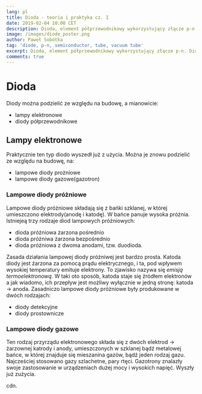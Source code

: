 ```yaml
---
lang: pl
title: Dioda - teoria i praktyka cz. I
date: 2019-02-04 10:00 CET
description: Dioda, element półprzewodnikowy wykorzystujący złącze p-n. Dioda to również lampa elektronowa, wykorzystująca zjawisko termoemisji.
image: /images/diode_poster.png
author: Paweł Sobótka
tag: 'diode, p-n, semiconductor, tube, vacuum tube'
excerpt: Dioda, element półprzewodnikowy wykorzystujący złącze p-n. Dioda to również lampa elektronowa, wykorzystująca zjawisko termoemisji. Lampy elektronowe już wyszły z użycia a powszechnie używane są przyrządy półprzewodnikowe.
comments: true
---
```


# Dioda

Diody można podzielić ze względu na budowę, a mianowicie:

- lampy elektronowe
- diody półprzewodnikowe

## Lampy elektronowe
Praktycznie ten typ diodo wyszedł już z użycia. Można je znowu podzielić ze względu na budowę, na:

- lampowe diody prożniowe
- lampowe diody gazowe(gazotron)

### Lampowe diody próżniowe
Lampowe diody próżniowe składają się z bańki szklanej, w której umieszczono elektrody(anodę i katodę). W bańce panuje wysoka próżnia. Istniejeą trzy rodzaje diod lampowych próżniowych:

- dioda próżniowa żarzona pośrednio
- dioda próżniwa żarzona bezpośrednio
- dioda próżniowa z dwoma anodami, tzw. duodioda.

Zasada działania lampowej diody próżniwej jest bardzo prosta. Katoda diody jest żarzona za pomocą prądu elektrycznego, i ta, pod wpływem wysokiej temperatury emituje elektrony. To zjawisko nazywa się _emisją termoelektronową_. W taki oto sposób, katoda staje się źródłem elektronów a jak wiadomo, ich przepływ jest możliwy wyłącznie w jedną stronę: katoda -> anoda. Zasadniczo lampowe diody próżniowe były produkowane w dwóch rodzajach:

- diody detekcyjne
- diody prostownicze 

### Lampowe diody gazowe
Ten rodzaj przyrządu elektronowego składa się z dwóch elektrod -> żarzownej katrody i anody, umieszczonych w szklanej bądź metalowej bańce, w której znajduje się mieszanina gazów, bądź jeden rodzaj gazu. Najcześciej stosowano gazy szlachetne, pary rtęci. Gazotrony znalazły swoje zastosowanie w urządzeniach dużej mocy i wysokich napięć. Wyszły już  zużycia.

cdn.


